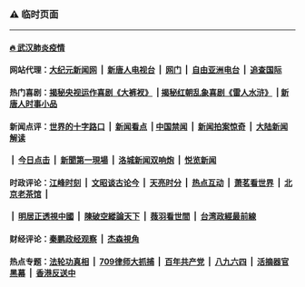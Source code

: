 ### ⚠️ 临时页面

---

#### [🔥 武汉肺炎疫情](http://143.110.151.39:10000/videos/corona/)

#### 网站代理：[大纪元新闻网](http://143.110.151.39:10080/gb/) &nbsp;|&nbsp; [新唐人电视台](http://143.110.151.39:8808/gb/) &nbsp;|&nbsp; [网门](http://143.110.151.39:11000/) &nbsp;|&nbsp; [自由亚洲电台](http://143.110.151.39:9800/mandarin/) &nbsp;|&nbsp; [追查国际](http://143.110.151.39:10010/)

#### 热门喜剧：[揭秘央视运作喜剧《大裤衩》](http://143.110.151.39:10000/videos/res/big-shorts/) &nbsp;|&nbsp;[揭秘红朝乱象喜剧《雷人水浒》](http://143.110.151.39:10000/videos/res/OutlawsOfMarsh/) &nbsp;|&nbsp;[新唐人时事小品](http://143.110.151.39:10000/videos/res/comedy/)

#### 新闻点评：[世界的十字路口](http://143.110.151.39/tanghao/) &nbsp;|&nbsp; [新闻看点](http://143.110.151.39/news-insight/) &nbsp;|&nbsp;[中国禁闻](http://143.110.151.39/ntdtv-news/) &nbsp;|&nbsp; [新闻拍案惊奇](http://143.110.151.39/dayu/) &nbsp;|&nbsp; [大陆新闻解读](http://143.110.151.39/ntdtv-comedy/)
####   &nbsp;|&nbsp;  [今日点击](http://143.110.151.39/news-click/)  &nbsp;|&nbsp; [新聞第一現場](http://143.110.151.39/primary-scene/) &nbsp;|&nbsp; [洛城新闻双响炮](http://143.110.151.39/la-news/) &nbsp;|&nbsp; [悦览新闻](http://143.110.151.39/dingyue/)

#### 时政评论：[江峰时刻](http://143.110.151.39/today-in-history/) &nbsp;|&nbsp; [文昭谈古论今](http://143.110.151.39/wenzhao/) &nbsp;|&nbsp; [天亮时分](http://143.110.151.39/tianliang/) &nbsp;|&nbsp; [热点互动](http://143.110.151.39/ntdtv-rdhd/) &nbsp;|&nbsp; [萧茗看世界](http://143.110.151.39/simonegao/) &nbsp;|&nbsp; [北京老茶馆](http://143.110.151.39/teahouse/)  &nbsp;|&nbsp;  
####   &nbsp;|&nbsp;  [明居正透視中國](http://143.110.151.39/decoding-china/)  &nbsp;|&nbsp; [陳破空縱論天下](http://143.110.151.39/pokong/)  &nbsp;|&nbsp; [薇羽看世間](http://143.110.151.39/weiyu/)  &nbsp;|&nbsp; [台湾政經最前線](http://143.110.151.39/taiwan/)   

#### 财经评论：[秦鹏政经观察](http://143.110.151.39/qinpeng/) &nbsp;|&nbsp; [杰森視角 ](http://143.110.151.39/jason/)

#### 热点专题：[法轮功真相](http://143.110.151.39:10000/videos/truth.html) &nbsp;|&nbsp; [709律师大抓捕](http://143.110.151.39:10000/videos/709/) &nbsp;|&nbsp; [百年共产党](http://143.110.151.39:10000/videos/ccp.html) &nbsp;|&nbsp; [八九六四](http://143.110.151.39:10000/videos/88/)  &nbsp;|&nbsp; [活摘器官黑幕](http://143.110.151.39:10000/videos/res/Organs/)  &nbsp;|&nbsp; [香港反送中](http://143.110.151.39:10000/videos/res/hk/) 

<img src='http://gfw-breaker.win/link4.md' width='0px' height='0px'/>

